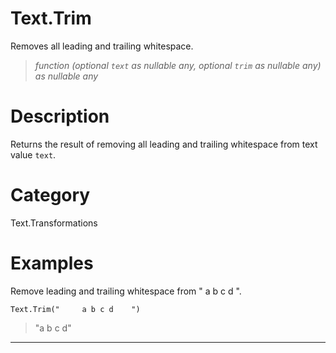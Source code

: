 # Text.Trim
Removes all leading and trailing whitespace.
> _function (optional <code>text</code> as nullable any, optional <code>trim</code> as nullable any) as nullable any_

# Description 
Returns the result of removing all leading and trailing whitespace from text value <code>text</code>.
# Category 
Text.Transformations
# Examples 
Remove leading and trailing whitespace from "     a b c d    ".
```
Text.Trim("     a b c d    ")
```
> "a b c d"
***
